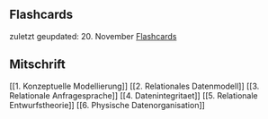 ## Flashcards
zuletzt geupdated: 20. November
[Flashcards](https://ankiweb.net/shared/info/1758554819?cb=1700513042006)
## Mitschrift
[[1. Konzeptuelle Modellierung]]
[[2. Relationales Datenmodell]]
[[3. Relationale Anfragesprache]]
[[4. Datenintegritaet]]
[[5. Relationale Entwurfstheorie]]
[[6. Physische Datenorganisation]]